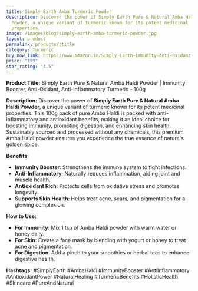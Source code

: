 ```yaml
---
title: Simply Earth Amba Turmeric Powder
description: Discover the power of Simply Earth Pure & Natural Amba Haldi
  Powder, a unique variant of turmeric known for its potent medicinal
  properties.
image: /images/blog/simply-earth-amba-turmeric-powder.jpg
layout: product
permalink: products/:title
category: Turmeric
buy_now_link: https://www.amazon.in/Simply-Earth-Immunity-Anti-Oxidant-Anti-Inflammatory/dp/B0CB3YSTHD/ref=sr_1_18?crid=1IBX4K52DVNNJ&tag=m0150-21
price: "199"
star_rating: "4.5"
---
```

**Product Title:** Simply Earth Pure & Natural Amba Haldi Powder | Immunity Booster, Anti-Oxidant, Anti-Inflammatory Turmeric - 100g

**Description:**
Discover the power of **Simply Earth Pure & Natural Amba Haldi Powder**, a unique variant of turmeric known for its potent medicinal properties. This 100g pack of pure Amba Haldi is packed with anti-inflammatory and antioxidant benefits, making it an ideal choice for boosting immunity, promoting digestion, and enhancing skin health. Sustainably sourced and processed without any chemicals, this premium Amba Haldi powder ensures you experience the true essence of nature's golden spice.

**Benefits:**
- **Immunity Booster**: Strengthens the immune system to fight infections.
- **Anti-Inflammatory**: Naturally reduces inflammation, aiding joint and muscle health.
- **Antioxidant Rich**: Protects cells from oxidative stress and promotes longevity.
- **Supports Skin Health**: Helps treat acne, scars, and pigmentation for a glowing complexion.

**How to Use:**
- **For Immunity**: Mix 1 tsp of Amba Haldi powder with warm water or honey daily.
- **For Skin**: Create a face mask by blending with yogurt or honey to treat acne and pigmentation.
- **For Digestion**: Add a pinch to your smoothies or herbal teas to enhance digestive health.

**Hashtags:**
#SimplyEarth #AmbaHaldi #ImmunityBooster #AntiInflammatory #AntioxidantPower #NaturalHealing #TurmericBenefits #HolisticHealth #Skincare #PureAndNatural
